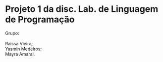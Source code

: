 # Projeto 1 da disc. Lab. de Linguagem de Programação
Grupo: <br /> <br />
Raissa Vieira; <br />
Yasmin Medeiros; <br />
Mayra Amaral. <br />
